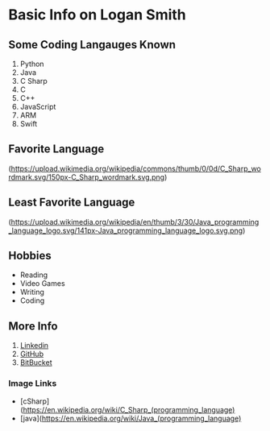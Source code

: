 # Basic Info on Logan Smith

## Some Coding Langauges Known
1. Python
2. Java
3. C Sharp
4. C
5. C++
6. JavaScript
7. ARM
8. Swift

## Favorite Language
(https://upload.wikimedia.org/wikipedia/commons/thumb/0/0d/C_Sharp_wordmark.svg/150px-C_Sharp_wordmark.svg.png)
## Least Favorite Language
(https://upload.wikimedia.org/wikipedia/en/thumb/3/30/Java_programming_language_logo.svg/141px-Java_programming_language_logo.svg.png)
## Hobbies
- Reading
- Video Games
- Writing
- Coding

## More Info
1. [Linkedin](https://www.linkedin.com/in/logan-smith-4b7b91128)
2. [GitHub](https://github.com/Logan11999)
3. [BitBucket](https://bitbucket.org/%7B5fc27983-6ff0-426c-9ccb-5a49d6cfbd23%7D/)

### Image Links
- [cSharp](https://en.wikipedia.org/wiki/C_Sharp_(programming_language)
- [java](https://en.wikipedia.org/wiki/Java_(programming_language)
